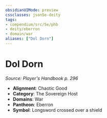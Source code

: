 ```yaml
---
obsidianUIMode: preview
cssclasses: json5e-deity
tags:
- compendium/src/5e/phb
- deity/eberron
- domain/war
aliases: ["Dol Dorn"]
---
```

# Dol Dorn
*Source: Player's Handbook p. 296* 

- **Alignment**: Chaotic Good
- **Category**: The Sovereign Host
- **Domains**: War
- **Pantheon**: Eberron
- **Symbol**: Longsword crossed over a shield